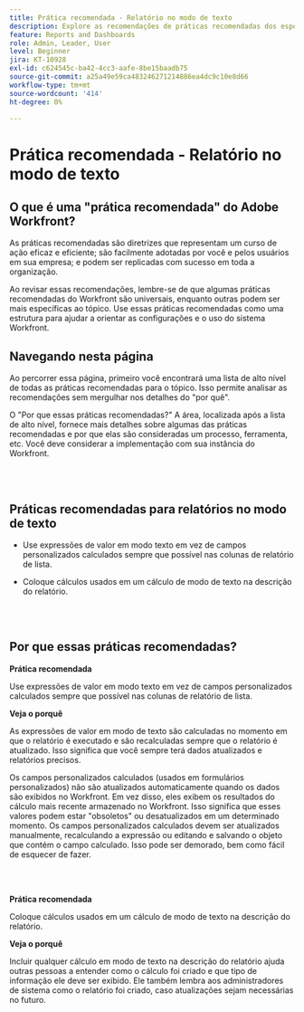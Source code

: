 ```yaml
---
title: Prática recomendada - Relatório no modo de texto
description: Explore as recomendações de práticas recomendadas dos especialistas do Adobe Workfront sobre a configuração, gerenciamento e uso dos relatórios em modo de texto do Workfront.
feature: Reports and Dashboards
role: Admin, Leader, User
level: Beginner
jira: KT-10928
exl-id: c624545c-ba42-4cc3-aafe-8be15baadb75
source-git-commit: a25a49e59ca483246271214886ea4dc9c10e8d66
workflow-type: tm+mt
source-wordcount: '414'
ht-degree: 0%

---
```


# Prática recomendada - Relatório no modo de texto

## O que é uma &quot;prática recomendada&quot; do Adobe Workfront?

As práticas recomendadas são diretrizes que representam um curso de ação eficaz e eficiente; são facilmente adotadas por você e pelos usuários em sua empresa; e podem ser replicadas com sucesso em toda a organização.

Ao revisar essas recomendações, lembre-se de que algumas práticas recomendadas do Workfront são universais, enquanto outras podem ser mais específicas ao tópico. Use essas práticas recomendadas como uma estrutura para ajudar a orientar as configurações e o uso do sistema Workfront.

## Navegando nesta página

Ao percorrer essa página, primeiro você encontrará uma lista de alto nível de todas as práticas recomendadas para o tópico. Isso permite analisar as recomendações sem mergulhar nos detalhes do &quot;por quê&quot;.

O &quot;Por que essas práticas recomendadas?&quot; A área, localizada após a lista de alto nível, fornece mais detalhes sobre algumas das práticas recomendadas e por que elas são consideradas um processo, ferramenta, etc. Você deve considerar a implementação com sua instância do Workfront.

</br>
</br>

## Práticas recomendadas para relatórios no modo de texto

* Use expressões de valor em modo texto em vez de campos personalizados calculados sempre que possível nas colunas de relatório de lista.

* Coloque cálculos usados em um cálculo de modo de texto na descrição do relatório.

</br>
</br>

## Por que essas práticas recomendadas?

**Prática recomendada**

Use expressões de valor em modo texto em vez de campos personalizados calculados sempre que possível nas colunas de relatório de lista.



**Veja o porquê**

As expressões de valor em modo de texto são calculadas no momento em que o relatório é executado e são recalculadas sempre que o relatório é atualizado. Isso significa que você sempre terá dados atualizados e relatórios precisos.



Os campos personalizados calculados (usados em formulários personalizados) não são atualizados automaticamente quando os dados são exibidos no Workfront. Em vez disso, eles exibem os resultados do cálculo mais recente armazenado no Workfront. Isso significa que esses valores podem estar &quot;obsoletos&quot; ou desatualizados em um determinado momento. Os campos personalizados calculados devem ser atualizados manualmente, recalculando a expressão ou editando e salvando o objeto que contém o campo calculado. Isso pode ser demorado, bem como fácil de esquecer de fazer.


</br>
</br>

**Prática recomendada**

Coloque cálculos usados em um cálculo de modo de texto na descrição do relatório.



**Veja o porquê**

Incluir qualquer cálculo em modo de texto na descrição do relatório ajuda outras pessoas a entender como o cálculo foi criado e que tipo de informação ele deve ser exibido. Ele também lembra aos administradores de sistema como o relatório foi criado, caso atualizações sejam necessárias no futuro.
